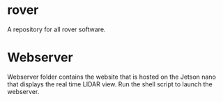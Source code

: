 # rover
A repository for all rover software.

# Webserver
Webserver folder contains the website that is hosted on the Jetson nano that displays the real time LIDAR view. 
Run the shell script to launch the webserver.
